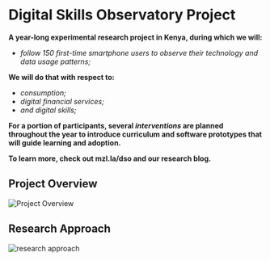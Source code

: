 # Digital Skills Observatory Project

**A year-long experimental research project in Kenya, during which we will:**
- *follow 150 first-time smartphone users to observe their technology and data usage patterns;*

**We will do that with respect to:**
- *consumption;*
- *digital financial services;* 
- *and digital skills;*

**For a portion of participants, several *interventions* are planned throughout the year to introduce curriculum and software prototypes that will guide learning and adoption.**

**To learn more, check out mzl.la/dso and our research blog.**

## Project Overview

![Project Overview](program-structure.png) 


## Research Approach

![research approach](program-venn.png)

